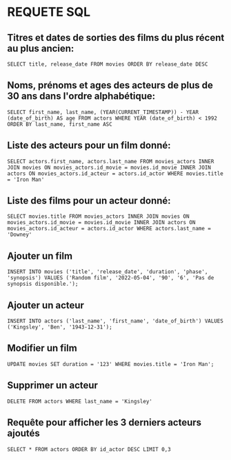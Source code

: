 # REQUETE SQL



## Titres et dates de sorties des films du plus récent au plus ancien:

	SELECT title, release_date FROM movies ORDER BY release_date DESC


## Noms, prénoms et ages des acteurs de plus de 30 ans dans l'ordre alphabétique:

	SELECT first_name, last_name, (YEAR(CURRENT_TIMESTAMP)) - YEAR (date_of_birth) AS age FROM actors WHERE YEAR (date_of_birth) < 1992 ORDER BY last_name, first_name ASC


## Liste des acteurs pour un film donné:

	SELECT actors.first_name, actors.last_name FROM movies_actors INNER JOIN movies ON movies_actors.id_movie = movies.id_movie INNER JOIN actors ON movies_actors.id_acteur = actors.id_actor WHERE movies.title = 'Iron Man'


## Liste des films pour un acteur donné:

	SELECT movies.title FROM movies_actors INNER JOIN movies ON movies_actors.id_movie = movies.id_movie INNER JOIN actors ON movies_actors.id_acteur = actors.id_actor WHERE actors.last_name = 'Downey'


## Ajouter un film

	INSERT INTO movies ('title', 'release_date', 'duration', 'phase', 'synopsis') VALUES ('Random film', '2022-05-04', '90', '6', 'Pas de synopsis disponible.');


## Ajouter un acteur

	INSERT INTO actors ('last_name', 'first_name', 'date_of_birth') VALUES ('Kingsley', 'Ben', '1943-12-31');


## Modifier un film

	UPDATE movies SET duration = '123' WHERE movies.title = 'Iron Man';



## Supprimer un acteur

	DELETE FROM actors WHERE last_name = 'Kingsley'


## Requête pour afficher les 3 derniers acteurs ajoutés

	SELECT * FROM actors ORDER BY id_actor DESC LIMIT 0,3
